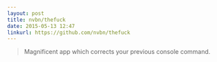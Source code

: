 ```yaml
---
layout: post
title: nvbn/thefuck
date: 2015-05-13 12:47
linkurl: https://github.com/nvbn/thefuck
---
```


> Magnificent app which corrects your previous console command.

